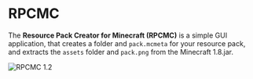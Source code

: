 # RPCMC
The **Resource Pack Creator for Minecraft (RPCMC)** is a simple GUI application, that creates a folder and `pack.mcmeta` for your resource pack, and extracts the `assets` folder and `pack.png` from the Minecraft 1.8.jar.

![RPCMC 1.2](https://cloud.githubusercontent.com/assets/13611718/12374198/a367eb62-bc94-11e5-9df2-b508e53f1b0f.png "RPCMC 1.2")
